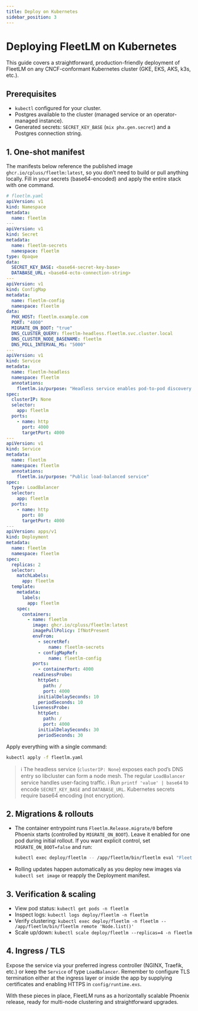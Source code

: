 ```yaml
---
title: Deploy on Kubernetes
sidebar_position: 3
---
```


# Deploying FleetLM on Kubernetes

This guide covers a straightforward, production-friendly deployment of FleetLM on any CNCF-conformant Kubernetes cluster (GKE, EKS, AKS, k3s, etc.).

## Prerequisites

- `kubectl` configured for your cluster.
- Postgres available to the cluster (managed service or an operator-managed instance).
- Generated secrets: `SECRET_KEY_BASE` (`mix phx.gen.secret`) and a Postgres connection string.

## 1. One-shot manifest

The manifests below reference the published image `ghcr.io/cpluss/fleetlm:latest`, so you don’t need to build or pull anything locally. Fill in your secrets (base64-encoded) and apply the entire stack with one command.

```yaml
# fleetlm.yaml
apiVersion: v1
kind: Namespace
metadata:
  name: fleetlm
---
apiVersion: v1
kind: Secret
metadata:
  name: fleetlm-secrets
  namespace: fleetlm
type: Opaque
data:
  SECRET_KEY_BASE: <base64-secret-key-base>
  DATABASE_URL: <base64-ecto-connection-string>
---
apiVersion: v1
kind: ConfigMap
metadata:
  name: fleetlm-config
  namespace: fleetlm
data:
  PHX_HOST: fleetlm.example.com
  PORT: "4000"
  MIGRATE_ON_BOOT: "true"
  DNS_CLUSTER_QUERY: fleetlm-headless.fleetlm.svc.cluster.local
  DNS_CLUSTER_NODE_BASENAME: fleetlm
  DNS_POLL_INTERVAL_MS: "5000"
---
apiVersion: v1
kind: Service
metadata:
  name: fleetlm-headless
  namespace: fleetlm
  annotations:
    fleetlm.io/purpose: "Headless service enables pod-to-pod discovery for libcluster"
spec:
  clusterIP: None
  selector:
    app: fleetlm
  ports:
    - name: http
      port: 4000
      targetPort: 4000
---
apiVersion: v1
kind: Service
metadata:
  name: fleetlm
  namespace: fleetlm
  annotations:
    fleetlm.io/purpose: "Public load-balanced service"
spec:
  type: LoadBalancer
  selector:
    app: fleetlm
  ports:
    - name: http
      port: 80
      targetPort: 4000
---
apiVersion: apps/v1
kind: Deployment
metadata:
  name: fleetlm
  namespace: fleetlm
spec:
  replicas: 2
  selector:
    matchLabels:
      app: fleetlm
  template:
    metadata:
      labels:
        app: fleetlm
    spec:
      containers:
        - name: fleetlm
          image: ghcr.io/cpluss/fleetlm:latest
          imagePullPolicy: IfNotPresent
          envFrom:
            - secretRef:
                name: fleetlm-secrets
            - configMapRef:
                name: fleetlm-config
          ports:
            - containerPort: 4000
          readinessProbe:
            httpGet:
              path: /
              port: 4000
            initialDelaySeconds: 10
            periodSeconds: 10
          livenessProbe:
            httpGet:
              path: /
              port: 4000
            initialDelaySeconds: 30
            periodSeconds: 30
```

Apply everything with a single command:
```bash
kubectl apply -f fleetlm.yaml
```

> ℹ️ The headless service (`clusterIP: None`) exposes each pod’s DNS entry so libcluster can form a node mesh. The regular `LoadBalancer` service handles user-facing traffic.
> ℹ️ Run `printf 'value' | base64` to encode `SECRET_KEY_BASE` and `DATABASE_URL`. Kubernetes secrets require base64 encoding (not encryption).

## 2. Migrations & rollouts

- The container entrypoint runs `Fleetlm.Release.migrate/0` before Phoenix starts (controlled by `MIGRATE_ON_BOOT`). Leave it enabled for one pod during initial rollout. If you want explicit control, set `MIGRATE_ON_BOOT=false` and run:
  ```bash
  kubectl exec deploy/fleetlm -- /app/fleetlm/bin/fleetlm eval "Fleetlm.Release.migrate"
  ```
- Rolling updates happen automatically as you deploy new images via `kubectl set image` or reapply the Deployment manifest.

## 3. Verification & scaling

- View pod status: `kubectl get pods -n fleetlm`
- Inspect logs: `kubectl logs deploy/fleetlm -n fleetlm`
- Verify clustering: `kubectl exec deploy/fleetlm -n fleetlm -- /app/fleetlm/bin/fleetlm remote 'Node.list()'`
- Scale up/down: `kubectl scale deploy/fleetlm --replicas=4 -n fleetlm`

## 4. Ingress / TLS

Expose the service via your preferred ingress controller (NGINX, Traefik, etc.) or keep the `Service` of type `LoadBalancer`. Remember to configure TLS termination either at the ingress layer or inside the app by supplying certificates and enabling HTTPS in `config/runtime.exs`.

With these pieces in place, FleetLM runs as a horizontally scalable Phoenix release, ready for multi-node clustering and straightforward upgrades.
